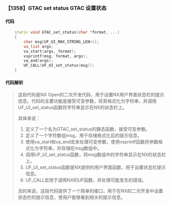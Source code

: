 ### 【1358】GTAC set status GTAC 设置状态

#### 代码

```cpp
    static void GTAC_set_status(char *format, ...)  
    {  
        char msg[UF_UI_MAX_STRING_LEN+1];  
        va_list args;  
        va_start(args, format);  
        vsprintf(msg, format, args);  
        va_end(args);  
        UF_CALL(UF_UI_set_status(msg));  
    }

```

#### 代码解析

> 这段代码是NX Open的二次开发代码，用于设置NX用户界面状态栏的提示信息。代码的主要功能是接受可变参数，将其格式化为字符串，并调用UF_UI_set_status函数将字符串显示在NX的状态栏上。
>
> 具体来说：
>
> 1. 定义了一个名为GTAC_set_status的静态函数，接受可变参数。
> 2. 定义了一个字符数组msg，用于存储格式化后的提示信息。
> 3. 使用va_start和va_end宏来处理可变参数，使用vsprintf函数将参数格式化为字符串，并存储在msg数组中。
> 4. 调用UF_UI_set_status函数，将msg数组中的字符串显示在NX的状态栏上。
> 5. UF_UI_set_status函数是NX提供的用户界面函数，用于设置状态栏提示信息。
> 6. UF_CALL宏用于调用NX的UF函数，并处理可能发生的错误。
>
> 总的来说，这段代码提供了一个简单的接口，用于在NX的二次开发中设置状态栏的提示信息，使用户能够看到相关的提示信息。
>
